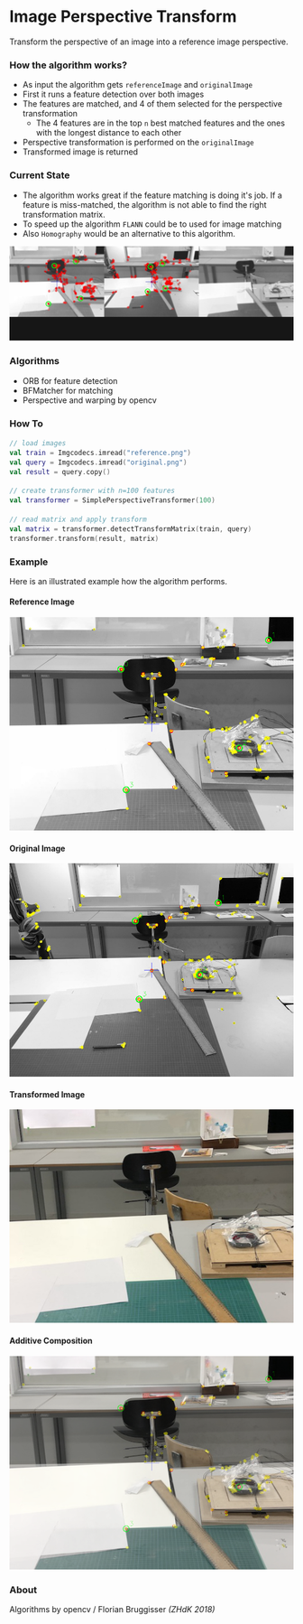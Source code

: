 # Image Perspective Transform
Transform the perspective of an image into a reference image perspective.

### How the algorithm works?
* As input the algorithm gets `referenceImage` and `originalImage`
* First it runs a feature detection over both images
* The features are matched, and 4 of them selected for the perspective transformation
    * The 4 features are in the top `n` best matched features and the ones with the longest distance to each other 
* Perspective transformation is performed on the `originalImage`
* Transformed image is returned

### Current State
* The algorithm works great if the feature matching is doing it's job. If a feature is miss-matched, the algorithm is not able to find the right transformation matrix. 
* To speed up the algorithm `FLANN` could be to used for image matching
* Also `Homography` would be an alternative to this algorithm.

![Current State](readme/current.jpg)

### Algorithms

* ORB for feature detection
* BFMatcher for matching
* Perspective and warping by opencv

### How To

```kotlin
// load images
val train = Imgcodecs.imread("reference.png")
val query = Imgcodecs.imread("original.png")
val result = query.copy()

// create transformer with n=100 features 
val transformer = SimplePerspectiveTransformer(100)

// read matrix and apply transform
val matrix = transformer.detectTransformMatrix(train, query)
transformer.transform(result, matrix)
```

### Example
Here is an illustrated example how the algorithm performs.

#### Reference Image
![Reference Image](data/result/reference.png)

#### Original Image
![Original Image](data/result/original.png)

#### Transformed Image
![Transformed Image](data/result/result.png)

#### Additive Composition
![Additive Composition](data/result/blend.png)

### About
Algorithms by opencv / Florian Bruggisser *(ZHdK 2018)*